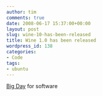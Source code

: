 ```yaml
---
author: tim
comments: true
date: 2008-06-17 15:37:00+00:00
layout: post
slug: wine-10-has-been-released
title: Wine 1.0 has been released
wordpress_id: 138
categories:
- Code
tags:
- ubuntu
---
```


[Big Day](http://www.winehq.org/) for software
